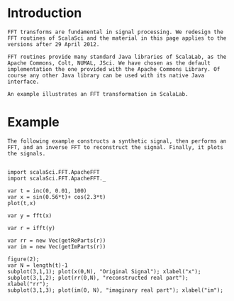 # Introduction #

`FFT transforms are fundamental in signal processing. We redesign the FFT routines of ScalaSci and the material in this page applies to the versions after 29 April 2012. `

`FFT routines provide many standard Java libraries of ScalaLab, as the Apache Commons, Colt, NUMAL, JSci. We have chosen as the default implementation the one provided with the Apache Commons Library. Of course any other Java library can be used with its native Java interface.`

`An example illustrates an FFT transformation in ScalaLab.`


# Example #

`The following example constructs a synthetic signal, then performs an FFT, and an inverse FFT to reconstruct the signal. Finally, it plots the signals.`

```

import scalaSci.FFT.ApacheFFT
import scalaSci.FFT.ApacheFFT._

var t = inc(0, 0.01, 100)
var x = sin(0.56*t)+ cos(2.3*t)
plot(t,x)

var y = fft(x)

var r = ifft(y)

var rr = new Vec(getReParts(r))
var im = new Vec(getImParts(r))

figure(2); 
var N = length(t)-1
subplot(3,1,1); plot(x(0,N), "Original Signal"); xlabel("x"); 
subplot(3,1,2); plot(rr(0,N), "reconstructed real part"); xlabel("rr");  
subplot(3,1,3); plot(im(0, N), "imaginary real part"); xlabel("im");  

```